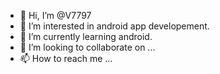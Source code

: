 - 👋 Hi, I’m @V7797
- 👀 I’m interested in android app developement.
- 🌱 I’m currently learning android.
- 💞️ I’m looking to collaborate on ...
- 📫 How to reach me ...

<!---
V7797/V7797 is a ✨ special ✨ repository because its `README.md` (this file) appears on your GitHub profile.
You can click the Preview link to take a look at your changes.
--->
